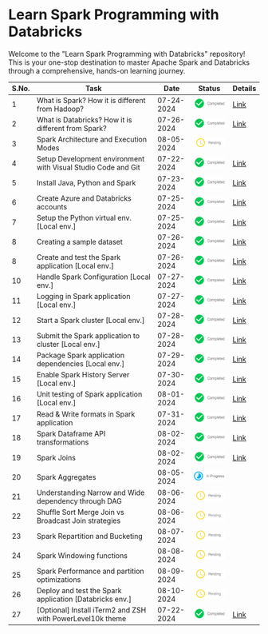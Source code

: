 # Learn Spark Programming with Databricks

Welcome to the "Learn Spark Programming with Databricks" repository! This is your one-stop destination to master Apache Spark and Databricks through a comprehensive, hands-on learning journey.

| S.No. | Task                                                          | Date       | Status                                        | Details                                                                 |
|-------|---------------------------------------------------------------|------------|-----------------------------------------------|-------------------------------------------------------------------------|
| 1     | What is Spark? How it is different from Hadoop?               | 07-24-2024 | ![Completed](./images/icons/completed.png)    | [Link](./docs/basics.md#what-is-spark)                                  |
| 2     | What is Databricks? How it is different from Spark?           | 07-26-2024 | ![Completed](./images/icons/completed.png)    | [Link](./docs/basics.md#what-is-databricks)                             |
| 3     | Spark Architecture and Execution Modes                        | 08-05-2024 | ![Pending](./images/icons/pending.png)        |                                                                         |
| 4     | Setup Development environment with Visual Studio Code and Git | 07-22-2024 | ![Completed](./images/icons/completed.png)    | [Link](./docs/setup_dev_machine.md#development-tools-setup)             |
| 5     | Install Java, Python and Spark                                | 07-23-2024 | ![Completed](./images/icons/completed.png)    | [Link](./docs/setup_dev_machine.md#spark-setup)                         |
| 6     | Create Azure and Databricks accounts                          | 07-25-2024 | ![Completed](./images/icons/completed.png)    | [Link](./docs/setup_dev_machine.md#azure-and-databricks-setup)          |
| 7     | Setup the Python virtual env. [Local env.]                    | 07-25-2024 | ![Completed](./images/icons/completed.png)    | [Link](./docs/setup_dev_machine.md#setup-python-virtual-env)            |
| 8     | Creating a sample dataset                                     | 07-26-2024 | ![Completed](./images/icons/completed.png)    | [Link](./docs/dataset.md#create-a-sample-dataset)                       |
| 8     | Create and test the Spark application [Local env.]            | 07-26-2024 | ![Completed](./images/icons/completed.png)    | [Link](./docs/implementation.md#first-application)                      |
| 10    | Handle Spark Configuration [Local env.]                       | 07-27-2024 | ![Completed](./images/icons/completed.png)    | [Link](./docs/implementation.md#handling-spark-configuration)           |
| 11    | Logging in Spark application [Local env.]                     | 07-27-2024 | ![Completed](./images/icons/completed.png)    | [Link](./docs/implementation.md#creating-a-custom-logger)               |
| 12    | Start a Spark cluster [Local env.]                            | 07-28-2024 | ![Completed](./images/icons/completed.png)    | [Link](./docs/setup_dev_machine.md#start-a-spark-cluster)               |
| 13    | Submit the Spark application to cluster [Local env.]          | 07-28-2024 | ![Completed](./images/icons/completed.png)    | [Link](./docs/implementation.md#deploy-the-spark-application)           |
| 14    | Package Spark application dependencies [Local env.]           | 07-29-2024 | ![Completed](./images/icons/completed.png)    | [Link](./docs/implementation.md#package-spark-application-dependencies) |
| 15    | Enable Spark History Server [Local env.]                      | 07-30-2024 | ![Completed](./images/icons/completed.png)    | [Link](./docs/setup_dev_machine.md#enable-spark-history-server)         |
| 16    | Unit testing of Spark application [Local env.]                | 08-01-2024 | ![Completed](./images/icons/completed.png)    | [Link](./docs/implementation.md#unit-testing-spark-application)         |
| 17    | Read & Write formats in Spark application                     | 07-31-2024 | ![Completed](./images/icons/completed.png)    | [Link](./docs/basics.md#read-and-write-formats)                         |
| 18    | Spark Dataframe API transformations                           | 08-02-2024 | ![Completed](./images/icons/completed.png)    | [Link](./docs/implementation.md#basic-spark-transformations)            |
| 19    | Spark Joins                                                   | 08-02-2024 | ![Completed](./images/icons/completed.png)    | [Link](./docs/implementation.md#joins-in-spark-application)             |
| 20    | Spark Aggregates                                              | 08-05-2024 | ![In-Progress](./images/icons/inprogress.png) |                                                                         |
| 21    | Understanding Narrow and Wide dependency through DAG          | 08-06-2024 | ![Pending](./images/icons/pending.png)        |                                                                         |
| 22    | Shuffle Sort Merge Join vs Broadcast Join strategies          | 08-06-2024 | ![Pending](./images/icons/pending.png)        |                                                                         |
| 23    | Spark Repartition and Bucketing                               | 08-07-2024 | ![Pending](./images/icons/pending.png)        |                                                                         |
| 24    | Spark Windowing functions                                     | 08-08-2024 | ![Pending](./images/icons/pending.png)        |                                                                         |
| 25    | Spark Performance and partition optimizations                 | 08-09-2024 | ![Pending](./images/icons/pending.png)        |                                                                         |
| 26    | Deploy and test the Spark application [Databricks env.]       | 08-10-2024 | ![Pending](./images/icons/pending.png)        |                                                                         |
| 27    | [Optional] Install iTerm2 and ZSH with PowerLevel10k theme    | 07-22-2024 | ![Completed](./images/icons/completed.png)    | [Link](./docs/setup_dev_machine.md#terminal-setup)                      |
